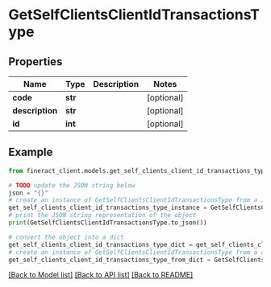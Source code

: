 # GetSelfClientsClientIdTransactionsType


## Properties

Name | Type | Description | Notes
------------ | ------------- | ------------- | -------------
**code** | **str** |  | [optional] 
**description** | **str** |  | [optional] 
**id** | **int** |  | [optional] 

## Example

```python
from fineract_client.models.get_self_clients_client_id_transactions_type import GetSelfClientsClientIdTransactionsType

# TODO update the JSON string below
json = "{}"
# create an instance of GetSelfClientsClientIdTransactionsType from a JSON string
get_self_clients_client_id_transactions_type_instance = GetSelfClientsClientIdTransactionsType.from_json(json)
# print the JSON string representation of the object
print(GetSelfClientsClientIdTransactionsType.to_json())

# convert the object into a dict
get_self_clients_client_id_transactions_type_dict = get_self_clients_client_id_transactions_type_instance.to_dict()
# create an instance of GetSelfClientsClientIdTransactionsType from a dict
get_self_clients_client_id_transactions_type_from_dict = GetSelfClientsClientIdTransactionsType.from_dict(get_self_clients_client_id_transactions_type_dict)
```
[[Back to Model list]](../README.md#documentation-for-models) [[Back to API list]](../README.md#documentation-for-api-endpoints) [[Back to README]](../README.md)


